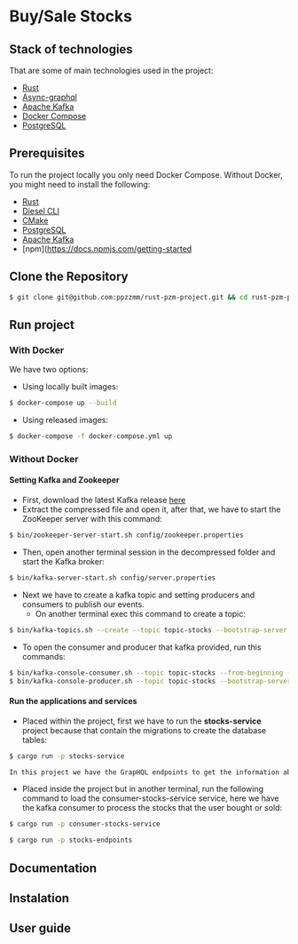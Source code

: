 # Buy/Sale Stocks

## Stack of technologies
That are some of main technologies used in the project:
- [Rust](https://www.rust-lang.org/)
- [Async-graphql](https://async-graphql.github.io/async-graphql/en/index.html)
- [Apache Kafka](https://kafka.apache.org/)
- [Docker Compose](https://docs.docker.com/compose/)
- [PostgreSQL](https://www.postgresql.org/)
## Prerequisites
To run the project locally you only need Docker Compose. Without Docker, you might need to install the following:
- [Rust](https://www.rust-lang.org/tools/install)
- [Diesel CLI](https://diesel.rs/guides/getting-started.html)
- [CMake](https://cmake.org/install/) 
- [PostgreSQL](https://www.postgresql.org/download/)
- [Apache Kafka](https://kafka.apache.org/quickstart)
- [npm](https://docs.npmjs.com/getting-started
## Clone the Repository 
```bash
$ git clone git@github.com:ppzzmm/rust-pzm-project.git && cd rust-pzm-project
```
## Run project
### With Docker
We have two options:
- Using locally built images:
```bash
$ docker-compose up --build
```
- Using released images:
```bash
$ docker-compose -f docker-compose.yml up
```
### Without Docker
#### Setting Kafka and Zookeeper
- First, download the latest Kafka release [here](https://www.apache.org/dyn/closer.cgi?path=/kafka/3.2.1/kafka_2.13-3.2.1.tgz)
- Extract the compressed file and open it, after that, we have to start the ZooKeeper server with this command:
```bash
$ bin/zookeeper-server-start.sh config/zookeeper.properties
```
- Then, open another terminal session in the decompressed folder and start the Kafka broker:
```bash
$ bin/kafka-server-start.sh config/server.properties
```
- Next we have to create a kafka topic and setting producers and consumers to publish our events.
  - On another terminal exec this command to create a topic:
```bash
$ bin/kafka-topics.sh --create --topic topic-stocks --bootstrap-server localhost:9092
```
- To open the consumer and producer that kafka provided, run this commands:
```bash
$ bin/kafka-console-consumer.sh --topic topic-stocks --from-beginning --bootstrap-server localhost:9092
$ bin/kafka-console-producer.sh --topic topic-stocks --bootstrap-server localhost:9092
```
#### Run the applications and services
- Placed within the project, first we have to run the **stocks-service** project because that contain the migrations to create the database tables:
```bash
$ cargo run -p stocks-service

In this project we have the GrapHQL endpoints to get the information about the stocks.
```
- Placed inside the project but in another terminal, run the following command to load the consumer-stocks-service service, here we have the kafka consumer to process the stocks that the user bought or sold:
```bash
$ cargo run -p consumer-stocks-service
```
```bash
$ cargo run -p stocks-endpoints 
```
## Documentation

## Instalation

## User guide

##

